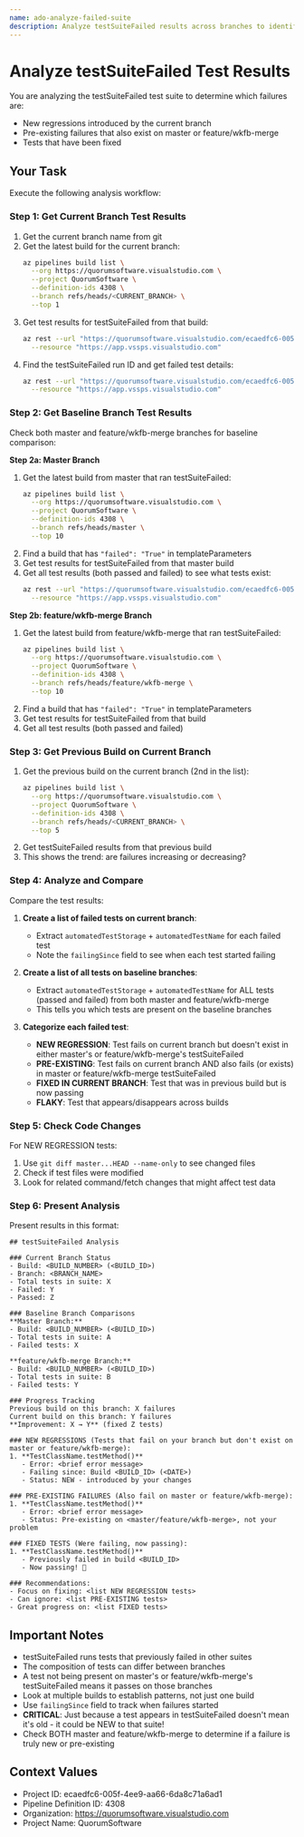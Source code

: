 ```yaml
---
name: ado-analyze-failed-suite
description: Analyze testSuiteFailed results across branches to identify true failures vs pre-existing issues
---
```


# Analyze testSuiteFailed Test Results

You are analyzing the testSuiteFailed test suite to determine which failures are:
- New regressions introduced by the current branch
- Pre-existing failures that also exist on master or feature/wkfb-merge
- Tests that have been fixed

## Your Task

Execute the following analysis workflow:

### Step 1: Get Current Branch Test Results

1. Get the current branch name from git
2. Get the latest build for the current branch:
   ```bash
   az pipelines build list \
     --org https://quorumsoftware.visualstudio.com \
     --project QuorumSoftware \
     --definition-ids 4308 \
     --branch refs/heads/<CURRENT_BRANCH> \
     --top 1
   ```
3. Get test results for testSuiteFailed from that build:
   ```bash
   az rest --url "https://quorumsoftware.visualstudio.com/ecaedfc6-005f-4ee9-aa66-6da8c71a6ad1/_apis/test/runs?buildUri=vstfs:///Build/Build/<BUILD_ID>&api-version=7.0" \
     --resource "https://app.vssps.visualstudio.com"
   ```
4. Find the testSuiteFailed run ID and get failed test details:
   ```bash
   az rest --url "https://quorumsoftware.visualstudio.com/ecaedfc6-005f-4ee9-aa66-6da8c71a6ad1/_apis/test/runs/<RUN_ID>/results?outcomes=Failed&api-version=7.0" \
     --resource "https://app.vssps.visualstudio.com"
   ```

### Step 2: Get Baseline Branch Test Results

Check both master and feature/wkfb-merge branches for baseline comparison:

**Step 2a: Master Branch**
1. Get the latest build from master that ran testSuiteFailed:
   ```bash
   az pipelines build list \
     --org https://quorumsoftware.visualstudio.com \
     --project QuorumSoftware \
     --definition-ids 4308 \
     --branch refs/heads/master \
     --top 10
   ```
2. Find a build that has `"failed": "True"` in templateParameters
3. Get test results for testSuiteFailed from that master build
4. Get all test results (both passed and failed) to see what tests exist:
   ```bash
   az rest --url "https://quorumsoftware.visualstudio.com/ecaedfc6-005f-4ee9-aa66-6da8c71a6ad1/_apis/test/runs/<MASTER_RUN_ID>/results?api-version=7.0" \
     --resource "https://app.vssps.visualstudio.com"
   ```

**Step 2b: feature/wkfb-merge Branch**
1. Get the latest build from feature/wkfb-merge that ran testSuiteFailed:
   ```bash
   az pipelines build list \
     --org https://quorumsoftware.visualstudio.com \
     --project QuorumSoftware \
     --definition-ids 4308 \
     --branch refs/heads/feature/wkfb-merge \
     --top 10
   ```
2. Find a build that has `"failed": "True"` in templateParameters
3. Get test results for testSuiteFailed from that build
4. Get all test results (both passed and failed)

### Step 3: Get Previous Build on Current Branch

1. Get the previous build on the current branch (2nd in the list):
   ```bash
   az pipelines build list \
     --org https://quorumsoftware.visualstudio.com \
     --project QuorumSoftware \
     --definition-ids 4308 \
     --branch refs/heads/<CURRENT_BRANCH> \
     --top 5
   ```
2. Get testSuiteFailed results from that previous build
3. This shows the trend: are failures increasing or decreasing?

### Step 4: Analyze and Compare

Compare the test results:

1. **Create a list of failed tests on current branch**:
   - Extract `automatedTestStorage` + `automatedTestName` for each failed test
   - Note the `failingSince` field to see when each test started failing

2. **Create a list of all tests on baseline branches**:
   - Extract `automatedTestStorage` + `automatedTestName` for ALL tests (passed and failed) from both master and feature/wkfb-merge
   - This tells you which tests are present on the baseline branches

3. **Categorize each failed test**:
   - **NEW REGRESSION**: Test fails on current branch but doesn't exist in either master's or feature/wkfb-merge's testSuiteFailed
   - **PRE-EXISTING**: Test fails on current branch AND also fails (or exists) in master or feature/wkfb-merge testSuiteFailed
   - **FIXED IN CURRENT BRANCH**: Test that was in previous build but is now passing
   - **FLAKY**: Test that appears/disappears across builds

### Step 5: Check Code Changes

For NEW REGRESSION tests:
1. Use `git diff master...HEAD --name-only` to see changed files
2. Check if test files were modified
3. Look for related command/fetch changes that might affect test data

### Step 6: Present Analysis

Present results in this format:

```
## testSuiteFailed Analysis

### Current Branch Status
- Build: <BUILD_NUMBER> (<BUILD_ID>)
- Branch: <BRANCH_NAME>
- Total tests in suite: X
- Failed: Y
- Passed: Z

### Baseline Branch Comparisons
**Master Branch:**
- Build: <BUILD_NUMBER> (<BUILD_ID>)
- Total tests in suite: A
- Failed tests: X

**feature/wkfb-merge Branch:**
- Build: <BUILD_NUMBER> (<BUILD_ID>)
- Total tests in suite: B
- Failed tests: Y

### Progress Tracking
Previous build on this branch: X failures
Current build on this branch: Y failures
**Improvement: X → Y** (fixed Z tests)

### NEW REGRESSIONS (Tests that fail on your branch but don't exist on master or feature/wkfb-merge):
1. **TestClassName.testMethod()**
   - Error: <brief error message>
   - Failing since: Build <BUILD_ID> (<DATE>)
   - Status: NEW - introduced by your changes

### PRE-EXISTING FAILURES (Also fail on master or feature/wkfb-merge):
1. **TestClassName.testMethod()**
   - Error: <brief error message>
   - Status: Pre-existing on <master/feature/wkfb-merge>, not your problem

### FIXED TESTS (Were failing, now passing):
1. **TestClassName.testMethod()**
   - Previously failed in build <BUILD_ID>
   - Now passing! 🎉

### Recommendations:
- Focus on fixing: <list NEW REGRESSION tests>
- Can ignore: <list PRE-EXISTING tests>
- Great progress on: <list FIXED tests>
```

## Important Notes

- testSuiteFailed runs tests that previously failed in other suites
- The composition of tests can differ between branches
- A test not being present on master's or feature/wkfb-merge's testSuiteFailed means it passes on those branches
- Look at multiple builds to establish patterns, not just one build
- Use `failingSince` field to track when failures started
- **CRITICAL**: Just because a test appears in testSuiteFailed doesn't mean it's old - it could be NEW to that suite!
- Check BOTH master and feature/wkfb-merge to determine if a failure is truly new or pre-existing

## Context Values

- Project ID: ecaedfc6-005f-4ee9-aa66-6da8c71a6ad1
- Pipeline Definition ID: 4308
- Organization: https://quorumsoftware.visualstudio.com
- Project Name: QuorumSoftware